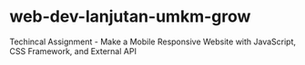 # web-dev-lanjutan-umkm-grow
Techincal Assignment - Make a Mobile Responsive Website with JavaScript, CSS Framework, and External API
